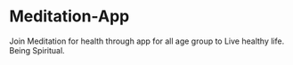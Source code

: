 # Meditation-App
Join Meditation for health through app for all age group to Live healthy life. Being Spiritual.
